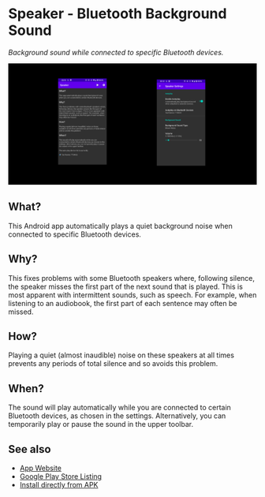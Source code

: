 # Speaker - Bluetooth Background Sound

_Background sound while connected to specific Bluetooth devices._

![Speaker App](docs/media/feature-graphic.png)


## What?

This Android app automatically plays a quiet background noise when connected to specific Bluetooth devices.

## Why?

This fixes problems with some Bluetooth speakers where, following silence, the speaker misses the first part of the next sound that is played.  This is most apparent with intermittent sounds, such as speech.  For example, when listening to an audiobook, the first part of each sentence may often be missed.

## How?

Playing a quiet (almost inaudible) noise on these speakers at all times prevents any periods of total silence and so avoids this problem.

## When?

The sound will play automatically while you are connected to certain Bluetooth devices, as chosen in the settings.  Alternatively, you can temporarily play or pause the sound in the upper toolbar.

## See also

* [App Website](https://speaker.danjackson.dev)
* [Google Play Store Listing](https://play.google.com/store/apps/details?id=dev.danjackson.speaker)
* [Install directly from APK](https://github.com/danielgjackson/speaker/releases)
<!-- * [Open Source Code Repository](https://github.com/danielgjackson/speaker/) ([license](https://github.com/danielgjackson/speaker/blob/master/LICENSE)) -->
<!-- * [Privacy Policy](https://speaker.danjackson.dev/privacy.html) -->

<!--
Releases:

* Update versionCode in: `app/build.gradle`
* Update versionName in: `app/build.gradle`
* Add `metadata/en-US/changelogs/$versionCode.txt`
* Build signed APK, rename to: speaker-$versionName.apk
* Create release with APK attached named: $versionName
* Build signed AAB
* Create new release on Google Play Console
-->

